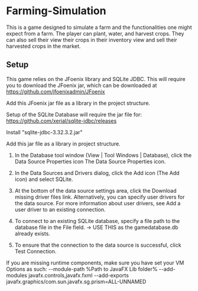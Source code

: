 # Farming-Simulation

This is a game designed to simulate a farm and the functionalities one might expect from a farm.
The player can plant, water, and harvest crops. They can also sell their
view their crops in their inventory view and sell their harvested crops in the market.

## Setup
This game relies on the JFoenix library and SQLite JDBC. This will require you to download
the JFoenix jar, which can be downloaded at https://github.com/jfoenixadmin/JFoenix

Add this JFoenix jar file as a library in the project structure.

Setup of the SQLite Database will require the jar file for: https://github.com/xerial/sqlite-jdbc/releases 

Install "sqlite-jdbc-3.32.3.2.jar"

Add this jar file as a library in project structure.

1. In the Database tool window (View | Tool Windows | Database), click the Data Source Properties icon The Data Source Properties icon.

2. In the Data Sources and Drivers dialog, click the Add icon (The Add icon) and select SQLite.

4. At the bottom of the data source settings area, click the Download missing driver files link. Alternatively, you can specify user drivers for the data source. For more information about user drivers, see Add a user driver to an existing connection.

5. To connect to an existing SQLite database, specify a file path to the database file in the File field. -> USE THIS as the gamedatabase.db already exists.

6. To ensure that the connection to the data source is successful, click Test Connection.
 
If you are missing runtime components, make sure you have set your VM Options as such: --module-path %Path to JavaFX Lib folder% --add-modules javafx.controls,javafx.fxml --add-exports javafx.graphics/com.sun.javafx.sg.prism=ALL-UNNAMED
